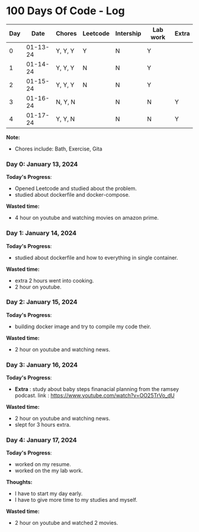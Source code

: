 # 100 Days Of Code - Log



| Day | Date     | Chores  | Leetcode | Intership | Lab work | Extra |
| --- | -------- | ------- | -------- | --------- | -------- | ----- |
| 0   | 01-13-24 | Y, Y, Y | Y        | N         | Y        |       |
| 1   | 01-14-24 | Y, Y, Y | N        | N         | Y        |       |
| 2   | 01-15-24 | Y, Y, Y | N        | N         | Y        |       |
| 3   | 01-16-24 | N, Y, N |          | N         | N        | Y     |
| 4   | 01-17-24 | Y, Y, N |          | N         | N        | Y     |


**Note:**
* Chores include: Bath, Exercise, Gita  

### Day 0: January 13, 2024
**Today's Progress**: 
* Opened Leetcode and studied about the problem.
* studied about dockerfile and docker-compose.

**Wasted time:**
* 4 hour on youtube and watching movies on amazon prime.

### Day 1: January 14, 2024
**Today's Progress**:
* studied about dockerfile and how to everything in single container.

**Wasted time:**
* extra 2 hours went into cooking.
* 2 hour on youtube.

### Day 2: January 15, 2024
**Today's Progress**:
* building docker image and try to compile my code their.

**Wasted time:**
* 2 hour on youtube and watching news.


### Day 3: January 16, 2024
**Today's Progress**:
* **Extra** : study about baby steps finanacial planning from the ramsey podcast. link : https://www.youtube.com/watch?v=OO25TrVo_dU

**Wasted time:**
* 2 hour on youtube and watching news.
* slept for 3 hours extra.

### Day 4: January 17, 2024
**Today's Progress**:
* worked on my resume.
* worked on the my lab work.

**Thoughts:**
* I have to start my day early.
* I have to give more time to my studies and myself.

**Wasted time:**
* 2 hour on youtube and watched 2 movies.